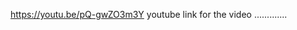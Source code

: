 <!--type your content here-->
https://youtu.be/pQ-gwZO3m3Y 
youtube link for the video .............

